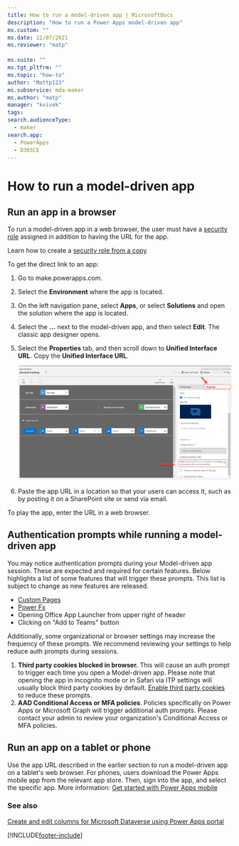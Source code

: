 ```yaml
---
title: How to run a model-driven app | MicrosoftDocs
description: "How to run a Power Apps model-driven app"
ms.custom: ""
ms.date: 12/07/2021
ms.reviewer: "matp"

ms.suite: ""
ms.tgt_pltfrm: ""
ms.topic: "how-to"
author: "Mattp123"
ms.subservice: mda-maker
ms.author: "matp"
manager: "kvivek"
tags: 
search.audienceType: 
  - maker
search.app: 
  - PowerApps
  - D365CE
---
```

# How to run a model-driven app



## Run an app in a browser

To run a model-driven app in a web browser, the user must have a [security role](../model-driven-apps/model-driven-app-glossary.md#security-role) assigned in addition to having the URL for the app.

Learn how to create a [security role from a copy](../model-driven-apps/share-model-driven-app.md#copy-a-security-role-to-create-a-new-one)

To get the direct link to an app:

1. Go to make.powerapps.com.
1. Select  the **Environment** where the app is located.
1. On the left navigation pane, select **Apps**, or select **Solutions** and open the solution where the app is located.
1. Select the **...** next to the model-driven app, and then select **Edit**. The classic app designer opens.
1. Select the **Properties** tab, and then scroll down to **Unified Interface URL**. Copy the **Unified Interface URL**.

   !["Acquiring the link for a model-driven app"](media/unified-interface-url.png "Acquiring the link for a model-driven app")
1. Paste the app URL in a location so that your users can access it, such as by posting it on a SharePoint site or send via email.

To play the app, enter the URL in a web browser.

## Authentication prompts while running a model-driven app 

You may notice authentication prompts during your Model-driven app session. These are expected and required for certain features. Below highlights a list of some features that will trigger these prompts. This list is subject to change as new features are released. 

- [Custom Pages](model-app-page-overview.md)
- [Power Fx](commanding-use-powerfx.md)
- Opening Office App Launcher from upper right of header
- Clicking on "Add to Teams" button

Additionally, some organizational or browser settings may increase the frequency of these prompts. We recommend reviewing your settings to help reduce auth prompts during sessions.

1. **Third party cookies blocked in browser.** This will cause an auth prompt to trigger each time you open a Model-driven app. Please note that opening the app in incognito mode or in Safari via ITP settings will usually block third party cookies by default. [Enable third party cookies](../../troubleshooting-startup-issues.md) to reduce these prompts.
1. **AAD Conditional Access or MFA policies**. Policies specifically on Power Apps or Microsoft Graph will trigger additional auth prompts. Please contact your admin to review  your organization's Conditional Access or MFA policies. 

## Run an app on a tablet or phone

Use the app URL described in the earlier section to run a model-driven app on a tablet's web browser. For phones, users download the Power Apps mobile app from the relevant app store. Then, sign into the app, and select the specific app. More information: [Get started with Power Apps mobile](../../mobile/run-powerapps-on-mobile.md)

### See also

[Create and edit columns for Microsoft Dataverse using Power Apps portal](../data-platform/create-edit-field-portal.md)

[!INCLUDE[footer-include](../../includes/footer-banner.md)]
